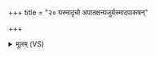 +++
title = "२० यस्मादृचो अपातक्षन्यजुर्यस्मादपाकषन्"

+++
<details><summary>मूलम् (VS)</summary>

यस्मा॒दृचो॑ अ॒पात॑क्ष॒न्यजु॒र्यस्मा॑द॒पाक॑षन्।  
सामा॑नि॒ यस्य॒ लोमा॑न्यथर्वाङ्गि॒रसो॒ मुखं॑ स्क॒म्भं तं ब्रू॑हि कत॒मः स्वि॑दे॒व सः ॥
</details>